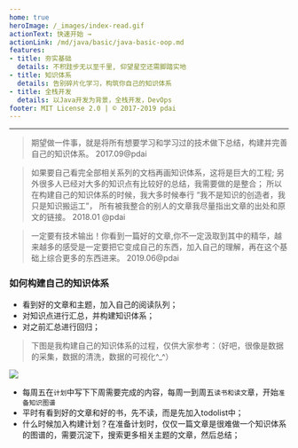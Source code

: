 ```yaml
---
home: true
heroImage: /_images/index-read.gif
actionText: 快速开始 →
actionLink: /md/java/basic/java-basic-oop.md
features:
- title: 夯实基础
  details: 不积跬步无以至千里, 仰望星空还需脚踏实地
- title: 知识体系
  details: 告别碎片化学习，构筑你自己的知识体系
- title: 全栈开发
  details: 以Java开发为背景，全栈开发，DevOps
footer: MIT License 2.0 | © 2017-2019 pdai
---
```


---

> 期望做一件事，就是将所有想要学习和学习过的技术做下总结，构建并完善自己的知识体系。 2017.09@pdai

> 如果要自己看完全部相关系列的文档再画知识体系，这将是巨大的工程; 另外很多人已经对大多的知识点有比较好的总结，我需要做的是整合； 所以在构建自己的知识体系的时候，我大多时候奉行 “我不是知识的创造者，我只是知识搬运工”， 所有被我整合的别人的文章我尽量指出文章的出处和原文的链接。 2018.01 @pdai

> 一定要有技术输出！你看到一篇好的文章,你不一定汲取到其中的精华，越来越多的感受是一定要把它变成自己的东西，加入自己的理解，再在这个基础上综合更多的东西进来。 2019.06@pdai

### 如何构建自己的知识体系
+ 看到好的文章和主题，加入自己的阅读队列；
+ 对知识点进行汇总，并构建知识体系；
+ 对之前汇总进行回归；

> 下图是我构建自己的知识体系的过程，仅供大家参考：（好吧，很像是数据的采集，数据的清洗，数据的可视化^_^）

![](/_images/arch_workflow.png)


+ 每周五在`计划`中写下下周需要完成的内容，每周一到周五`读书和读文`章，开始`准备知识图谱`
+ 平时有看到好的文章和好的书，先不读，而是先加入todolist中；
+ 什么时候加入构建计划？在准备计划时，仅仅一篇文章是很难做一个知识体系的图谱的，需要沉淀下，搜索更多相关主题的文章，然后总结；

